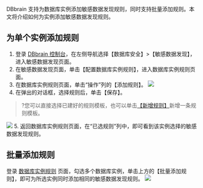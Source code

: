 
DBbrain 支持为数据库实例添加敏感数据发现规则，同时支持批量添加规则。本文将介绍如何为实例添加敏感数据发现规则。

## 为单个实例添加规则
1. 登录 [DBbrain 控制台](https://console.cloud.tencent.com/dbbrain/sensitive-data)，在左侧导航选择【数据库安全】>【敏感数据发现】，进入敏感数据发现页面。
2. 在敏感数据发现页面，单击【配置数据库实例规则】，进入数据库实例规则页面。
3. 在数据库实例规则页面，单击“操作”列的【添加规则】。
![](https://main.qcloudimg.com/raw/bec1456cc26fe416dbde47de47a5a605.png)
4. 在弹出的对话框，选择规则后，单击【保存】。
>?您可以直接选择已建好的规则模板，也可以单击[【新增规则】](https://cloud.tencent.com/document/product/1130/48519)新增一条规则模板。
>
![](https://main.qcloudimg.com/raw/71407a10ab15a217e466fc8699e3aca3.png)
5. 返回数据库实例规则页面，在“已选规则”列中，即可看到该实例选择的敏感数据发现规则。


## 批量添加规则
登录 [数据库实例规则](https://console.cloud.tencent.com/dbbrain/sensitive-data/add-dbrule) 页面，勾选多个数据库实例，单击上方的【批量添加规则】，即可为所选实例同时添加相同的敏感数据发现规则。
![](https://main.qcloudimg.com/raw/5a28a402abded6155751f23a9ee35b5f.png)

